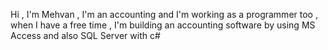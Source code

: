 Hi , I'm Mehvan , 
I'm an accounting and I'm working as a programmer too , 
when I have a free time , I'm building an accounting software by using MS Access and also SQL Server with c#
